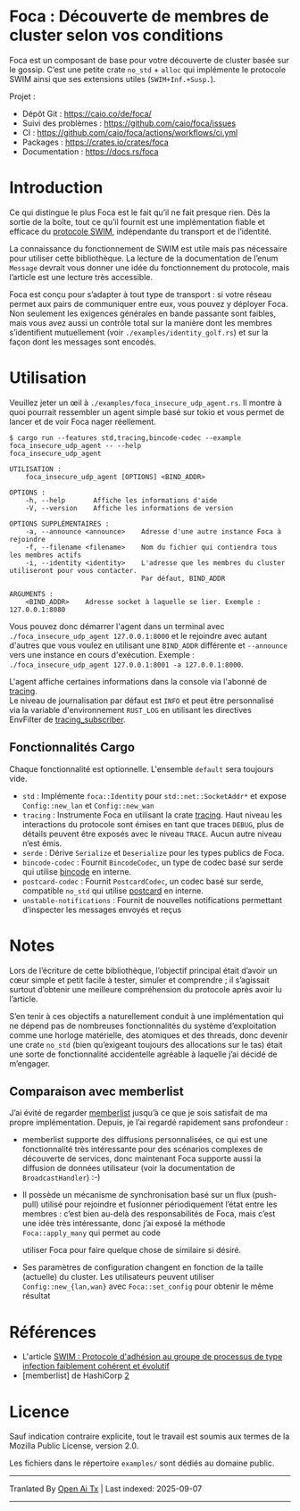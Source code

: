 # Foca : Découverte de membres de cluster selon vos conditions

Foca est un composant de base pour votre découverte de cluster basée sur le gossip. C’est
une petite crate `no_std` + `alloc` qui implémente le protocole SWIM ainsi
que ses extensions utiles (`SWIM+Inf.+Susp.`).

Projet :

* Dépôt Git : https://caio.co/de/foca/
* Suivi des problèmes : https://github.com/caio/foca/issues
* CI : https://github.com/caio/foca/actions/workflows/ci.yml
* Packages : https://crates.io/crates/foca
* Documentation : https://docs.rs/foca


# Introduction

Ce qui distingue le plus Foca est le fait qu’il ne fait presque
rien. Dès la sortie de la boîte, tout ce qu’il fournit est une implémentation fiable et efficace
du [protocole SWIM][1], indépendante du transport et de
l’identité.

La connaissance du fonctionnement de SWIM est utile mais pas nécessaire pour utiliser
cette bibliothèque. La lecture de la documentation de l’enum `Message`
devrait vous donner une idée du fonctionnement du protocole, mais l’article est
une lecture très accessible.

Foca est conçu pour s’adapter à tout type de transport : si votre réseau
permet aux pairs de communiquer entre eux, vous pouvez y déployer Foca.
Non seulement les exigences générales en bande passante sont faibles, mais vous avez aussi
un contrôle total sur la manière dont les membres s’identifient mutuellement (voir
`./examples/identity_golf.rs`) et sur la façon dont les messages sont encodés.


# Utilisation

Veuillez jeter un œil à `./examples/foca_insecure_udp_agent.rs`. Il
montre à quoi pourrait ressembler un agent simple basé sur tokio et vous permet
de lancer et de voir Foca nager réellement.

~~~
$ cargo run --features std,tracing,bincode-codec --example foca_insecure_udp_agent -- --help
foca_insecure_udp_agent 

UTILISATION :
    foca_insecure_udp_agent [OPTIONS] <BIND_ADDR>

OPTIONS :
    -h, --help       Affiche les informations d'aide
    -V, --version    Affiche les informations de version

OPTIONS SUPPLÉMENTAIRES :
    -a, --announce <announce>    Adresse d'une autre instance Foca à rejoindre
    -f, --filename <filename>    Nom du fichier qui contiendra tous les membres actifs
    -i, --identity <identity>    L'adresse que les membres du cluster utiliseront pour vous contacter.
                                 Par défaut, BIND_ADDR

ARGUMENTS :
    <BIND_ADDR>    Adresse socket à laquelle se lier. Exemple : 127.0.0.1:8080
~~~

Vous pouvez donc démarrer l'agent dans un terminal avec
`./foca_insecure_udp_agent 127.0.0.1:8000` et le rejoindre avec autant d'autres
que vous voulez en utilisant une `BIND_ADDR` différente et `--announce` vers une
instance en cours d'exécution. Exemple :
`./foca_insecure_udp_agent 127.0.0.1:8001 -a 127.0.0.1:8000`.

L'agent affiche certaines informations dans la console via l'abonné de [tracing][].  
Le niveau de journalisation par défaut est `INFO` et peut être personnalisé  
via la variable d'environnement `RUST_LOG` en utilisant les directives  
EnvFilter de [tracing_subscriber][dir].


## Fonctionnalités Cargo

Chaque fonctionnalité est optionnelle. L'ensemble `default` sera toujours vide.

* `std` : Implémente `foca::Identity` pour `std::net::SocketAddr*` et
  expose `Config::new_lan` et `Config::new_wan`
* `tracing` : Instrumente Foca en utilisant la crate [tracing][]. Haut niveau
  les interactions du protocole sont émises en tant que traces `DEBUG`, plus de détails peuvent
  être exposés avec le niveau `TRACE`. Aucun autre niveau n’est émis.
* `serde` : Dérive `Serialize` et `Deserialize` pour les types publics de Foca.
* `bincode-codec` : Fournit `BincodeCodec`, un type de codec basé sur serde
  qui utilise [bincode][] en interne.
* `postcard-codec` : Fournit `PostcardCodec`, un codec basé sur serde, compatible `no_std`
  qui utilise [postcard][] en interne.
* `unstable-notifications` : Fournit de nouvelles notifications permettant
  d’inspecter les messages envoyés et reçus


# Notes

Lors de l’écriture de cette bibliothèque, l’objectif principal était d’avoir un cœur simple et petit
facile à tester, simuler et comprendre ; il s’agissait surtout
d’obtenir une meilleure compréhension du protocole après avoir lu
l’article.

S’en tenir à ces objectifs a naturellement conduit à une implémentation qui ne
dépend pas de nombreuses fonctionnalités du système d’exploitation comme une horloge matérielle, des atomiques
et des threads, donc devenir une crate `no_std` (bien qu’exigeant toujours des allocations sur le tas) était une sorte de fonctionnalité accidentelle agréable à laquelle j’ai décidé de
m’engager.


## Comparaison avec memberlist

J’ai évité de regarder [memberlist][2] jusqu’à ce que je sois satisfait de ma
propre implémentation. Depuis, je l’ai regardé rapidement sans profondeur :

* memberlist supporte des diffusions personnalisées, ce qui est une fonctionnalité très intéressante
  pour des scénarios complexes de découverte de services, donc maintenant Foca supporte
  aussi la diffusion de données utilisateur (voir la documentation de `BroadcastHandler`) :-)

* Il possède un mécanisme de synchronisation basé sur un flux (push-pull) utilisé
  pour rejoindre et fusionner périodiquement l’état entre les membres : c’est
  bien au-delà des responsabilités de Foca, mais c’est une idée très intéressante,
  donc j’ai exposé la méthode `Foca::apply_many` qui permet au code



  utiliser Foca pour faire quelque chose de similaire si désiré.

* Ses paramètres de configuration changent en fonction de la taille
  (actuelle) du cluster. Les utilisateurs peuvent utiliser `Config::new_{lan,wan}`
  avec `Foca::set_config` pour obtenir le même résultat

# Références

* L'article [SWIM : Protocole d'adhésion au groupe de processus de type infection faiblement cohérent et évolutif][1]
* [memberlist] de HashiCorp [2]

[1]: https://www.cs.cornell.edu/projects/Quicksilver/public_pdfs/SWIM.pdf
[2]: https://github.com/hashicorp/memberlist
[bincode]: https://github.com/bincode-org/bincode
[postcard]: https://github.com/jamesmunns/postcard
[tracing]: https://docs.rs/tracing/latest/tracing/
[dir]: https://docs.rs/tracing-subscriber/0.3.17/tracing_subscriber/filter/struct.EnvFilter.html#directives

# Licence

Sauf indication contraire explicite, tout le travail est soumis aux termes
de la Mozilla Public License, version 2.0.

Les fichiers dans le répertoire `examples/` sont dédiés au domaine
public.



---

Tranlated By [Open Ai Tx](https://github.com/OpenAiTx/OpenAiTx) | Last indexed: 2025-09-07

---